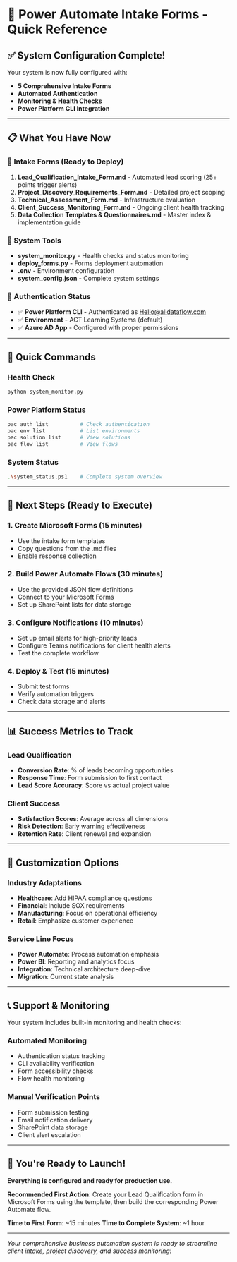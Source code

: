 # 🚀 Power Automate Intake Forms - Quick Reference

## ✅ System Configuration Complete!

Your system is now fully configured with:
- **5 Comprehensive Intake Forms**
- **Automated Authentication** 
- **Monitoring & Health Checks**
- **Power Platform CLI Integration**

---

## 📋 What You Have Now

### 🎯 Intake Forms (Ready to Deploy)
1. **Lead_Qualification_Intake_Form.md** - Automated lead scoring (25+ points trigger alerts)
2. **Project_Discovery_Requirements_Form.md** - Detailed project scoping
3. **Technical_Assessment_Form.md** - Infrastructure evaluation
4. **Client_Success_Monitoring_Form.md** - Ongoing client health tracking
5. **Data Collection Templates & Questionnaires.md** - Master index & implementation guide

### 🔧 System Tools
- **system_monitor.py** - Health checks and status monitoring
- **deploy_forms.py** - Forms deployment automation
- **.env** - Environment configuration
- **system_config.json** - Complete system settings

### 🔐 Authentication Status
- ✅ **Power Platform CLI** - Authenticated as Hello@alldataflow.com
- ✅ **Environment** - ACT Learning Systems (default)
- ✅ **Azure AD App** - Configured with proper permissions

---

## 🎯 Quick Commands

### Health Check
```bash
python system_monitor.py
```

### Power Platform Status
```bash
pac auth list          # Check authentication
pac env list           # List environments
pac solution list      # View solutions
pac flow list          # View flows
```

### System Status
```bash
.\system_status.ps1    # Complete system overview
```

---

## 🚀 Next Steps (Ready to Execute)

### 1. Create Microsoft Forms (15 minutes)
- Use the intake form templates
- Copy questions from the .md files
- Enable response collection

### 2. Build Power Automate Flows (30 minutes)
- Use the provided JSON flow definitions
- Connect to your Microsoft Forms
- Set up SharePoint lists for data storage

### 3. Configure Notifications (10 minutes)
- Set up email alerts for high-priority leads
- Configure Teams notifications for client health alerts
- Test the complete workflow

### 4. Deploy & Test (15 minutes)
- Submit test forms
- Verify automation triggers
- Check data storage and alerts

---

## 📊 Success Metrics to Track

### Lead Qualification
- **Conversion Rate**: % of leads becoming opportunities
- **Response Time**: Form submission to first contact
- **Lead Score Accuracy**: Score vs actual project value

### Client Success
- **Satisfaction Scores**: Average across all dimensions
- **Risk Detection**: Early warning effectiveness
- **Retention Rate**: Client renewal and expansion

---

## 🎨 Customization Options

### Industry Adaptations
- **Healthcare**: Add HIPAA compliance questions
- **Financial**: Include SOX requirements
- **Manufacturing**: Focus on operational efficiency
- **Retail**: Emphasize customer experience

### Service Line Focus
- **Power Automate**: Process automation emphasis
- **Power BI**: Reporting and analytics focus
- **Integration**: Technical architecture deep-dive
- **Migration**: Current state analysis

---

## 📞 Support & Monitoring

Your system includes built-in monitoring and health checks:

### Automated Monitoring
- Authentication status tracking
- CLI availability verification
- Form accessibility checks
- Flow health monitoring

### Manual Verification Points
- Form submission testing
- Email notification delivery
- SharePoint data storage
- Client alert escalation

---

## 🎉 You're Ready to Launch!

**Everything is configured and ready for production use.**

**Recommended First Action**: Create your Lead Qualification form in Microsoft Forms using the template, then build the corresponding Power Automate flow.

**Time to First Form**: ~15 minutes
**Time to Complete System**: ~1 hour

---

*Your comprehensive business automation system is ready to streamline client intake, project discovery, and success monitoring!*
